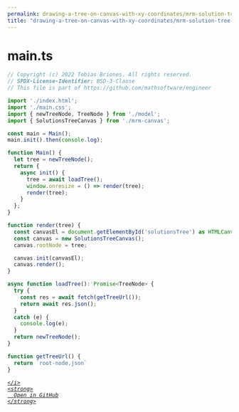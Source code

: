 ```yaml
---
permalink: drawing-a-tree-on-canvas-with-xy-coordinates/mrm-solution-tree---ep/src/main.ts.html
title: "drawing-a-tree-on-canvas-with-xy-coordinates/mrm-solution-tree---ep/src/main.ts"
---
```


# main.ts
```typescript
// Copyright (c) 2022 Tobias Briones. All rights reserved.
// SPDX-License-Identifier: BSD-3-Clause
// This file is part of https://github.com/mathsoftware/engineer

import './index.html';
import './main.css';
import { newTreeNode, TreeNode } from './model';
import { SolutionsTreeCanvas } from './mrm-canvas';

const main = Main();
main.init().then(console.log);

function Main() {
  let tree = newTreeNode();
  return {
    async init() {
      tree = await loadTree();
      window.onresize = () => render(tree);
      render(tree);
    }
  };
}

function render(tree) {
  const canvasEl = document.getElementById('solutionsTree') as HTMLCanvasElement;
  const canvas = new SolutionsTreeCanvas();
  canvas.rootNode = tree;

  canvas.init(canvasEl);
  canvas.render();
}

async function loadTree(): Promise<TreeNode> {
  try {
    const res = await fetch(getTreeUrl());
    return await res.json();
  }
  catch (e) {
    console.log(e);
  }
  return newTreeNode();
}

function getTreeUrl() {
  return `root-node.json`
}

```
<div class="social open-gh-btn my-4">
  <a class="btn btn-github" href="https://github.com/tobiasbriones/test-blog-deploy/tree/main/mathswe/representation/repsymo/2dp/mrm/feat/drawing-a-tree-on-canvas-with-xy-coordinates/mrm-solution-tree---ep/src/main.ts" target="_blank">
    <i class="fab fa-github">
      
    </i>
    <strong>
      Open in GitHub
    </strong>
  </a>
</div>